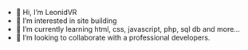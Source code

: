- 👋 Hi, I’m LeonidVR
- 👀 I’m interested in site building
- 🌱 I’m currently learning html, css, javascript, php, sql db and more...
- 💞️ I’m looking to collaborate with a professional developers.
<!---
9bClass-57Litsey/9bClass-57Litsey is a ✨ special ✨ repository because its `README.md` (this file) appears on your GitHub profile.
You can click the Preview link to take a look at your changes.
--->
